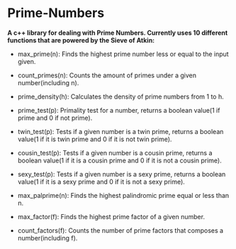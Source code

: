 # Prime-Numbers

**A c++ library for dealing with Prime Numbers. Currently uses 10 different functions that are powered by the Sieve of Atkin:**

- max_prime(n): Finds the highest prime number less or equal to the input given.


- count_primes(n): Counts the amount of primes under a given number(including n).


- prime_density(h): Calculates the density of prime numbers from 1 to h.


- prime_test(p): Primality test for a number, returns a boolean value(1 if prime and 0 if not prime).


- twin_test(p): Tests if a given number is a twin prime, returns a boolean value(1 if it is twin prime and 0 if it is not twin prime).


- cousin_test(p): Tests if a given number is a cousin prime, returns a boolean value(1 if it is a cousin prime and 0 if it is not a cousin prime).


- sexy_test(p): Tests if a given number is a sexy prime, returns a boolean value(1 if it is a sexy prime and 0 if it is not a sexy prime).


- max_palprime(n): Finds the highest palindromic prime equal or less than n.


- max_factor(f): Finds the highest prime factor of a given number.


- count_factors(f): Counts the number of prime factors that composes a number(including f).
 
